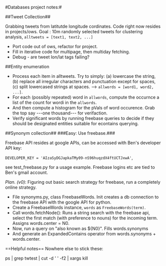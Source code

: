 #Databases project notes:#

##Tweet Collection##

Grabbing tweets from latitutde longitude cordinates. Code right now resides in projects/ows. Goal : 10m randomly selected tweets for clustering analysis, `alltweets = [text1, text2, ...]`

+ Port code out of ows, refactor for project.
+ Fill in iterative code for multipage, then multiday fetching.
+ Debug - are tweet lon/lat tags failing?


##Entity enumeration

+ Process each item in alltweets. Try to simply: (a) lowercase the string, (b) replace all irregular characters and punctuation except for spaces, (c) split lowercased strings at spaces. --> `allwords = [word1, word2, ...]`.
+ For each (possibly repeated) word in `allwords`, compute the occurnce  a list of the count for wordi in the `allwords`.
+ And then compute a histogram for the pVals of word occurence. Grab the top say ---one thousand--- for verifaction.
+ Verify significant words by running freebase queries to decide if they should be designated entities suitable for econtains querying. 

##Synonym collection##
###Easy: Use freebase.###

Freebase API resides at google APIs, can be accessed with Ben's developer API key:

`DEVELOPER_KEY = 'AIzaSyDGJapkaTMy09-nS96huqzdX4ftUCTJxwA'`, 

see test_freebase.py for a usage example. Freebase logins etc are tied to Ben's gmail account.

*Plan. (v0)*:  Figuring out basic search strategy for freebase, run a completely online strategy.

+ File synonyms.py, class FreebaseWords. Init creates a db connection to the freebase API with the google API for python. 
+ Create a FreebaseWords instance, `words` as `FreebaseWords(term)`.
+ Call words.fetchNode(): Runs a string search with the freebase api, select the first match (with preference to nouns) for the incoming term. Assigns words.center = N0.
+ Now, run a query on "also known as ${N0}". Fills words.synonyms
+ And generate an ExpandedContains operator from words.synonyms + words.center.


==Helpful notes==
Nowhere else to stick these:

ps | grep twtest | cut -d ' ' -f2 | xargs kill
